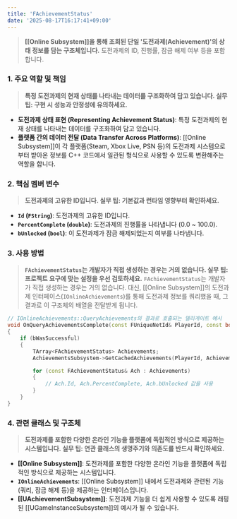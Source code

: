 ```yaml
---
title: 'FAchievementStatus'
date: '2025-08-17T16:17:41+09:00'
---
```

> **[[Online Subsystem]]을 통해 조회된 단일 '도전과제(Achievement)'의 상태 정보를 담는 구조체입니다.** 도전과제의 ID, 진행률, 잠금 해제 여부 등을 포함합니다.

### **1. 주요 역할 및 책임**
> **특정 도전과제의 현재 상태를 나타내는 데이터를 구조화하여 담고 있습니다. 실무 팁: 구현 시 성능과 안정성에 유의하세요.**
* **도전과제 상태 표현 (Representing Achievement Status)**:
	특정 도전과제의 현재 상태를 나타내는 데이터를 구조화하여 담고 있습니다.
* **플랫폼 간의 데이터 전달 (Data Transfer Across Platforms)**:
	[[Online Subsystem]]이 각 플랫폼(Steam, Xbox Live, PSN 등)의 도전과제 시스템으로부터 받아온 정보를 C++ 코드에서 일관된 형식으로 사용할 수 있도록 변환해주는 역할을 합니다.

### **2. 핵심 멤버 변수**
> **도전과제의 고유한 ID입니다. 실무 팁: 기본값과 런타임 영향부터 확인하세요.**
* **`Id` (`FString`)**:
	도전과제의 고유한 ID입니다.
* **`PercentComplete` (`double`)**:
	도전과제의 진행률을 나타냅니다 (0.0 ~ 100.0).
* **`bUnlocked` (`bool`)**:
	이 도전과제가 잠금 해제되었는지 여부를 나타냅니다.

### **3. 사용 방법**
> **`FAchievementStatus`는 개발자가 직접 생성하는 경우는 거의 없습니다. 실무 팁: 프로젝트 요구에 맞는 설정을 우선 검토하세요.**
`FAchievementStatus`는 개발자가 직접 생성하는 경우는 거의 없습니다. 대신, [[Online Subsystem]]의 도전과제 인터페이스(`IOnlineAchievements`)를 통해 도전과제 정보를 쿼리했을 때, 그 결과로 이 구조체의 배열을 전달받게 됩니다.

```cpp
// IOnlineAchievements::QueryAchievements의 결과로 호출되는 델리게이트 예시
void OnQueryAchievementsComplete(const FUniqueNetId& PlayerId, const bool bWasSuccessful)
{
    if (bWasSuccessful)
    {
        TArray<FAchievementStatus> Achievements;
        AchievementsSubsystem->GetCachedAchievements(PlayerId, Achievements);

        for (const FAchievementStatus& Ach : Achievements)
        {
            // Ach.Id, Ach.PercentComplete, Ach.bUnlocked 값을 사용
        }
    }
}
```

### **4. 관련 클래스 및 구조체**
> **도전과제를 포함한 다양한 온라인 기능을 플랫폼에 독립적인 방식으로 제공하는 시스템입니다. 실무 팁: 연관 클래스의 생명주기와 의존도를 반드시 확인하세요.**
* **[[Online Subsystem]]**:
	도전과제를 포함한 다양한 온라인 기능을 플랫폼에 독립적인 방식으로 제공하는 시스템입니다.
* **`IOnlineAchievements`**:
	[[Online Subsystem]] 내에서 도전과제와 관련된 기능(쿼리, 잠금 해제 등)을 제공하는 인터페이스입니다.
* **[[UAchievementSubsystem]]**:
	도전과제 기능을 더 쉽게 사용할 수 있도록 래핑된 [[UGameInstanceSubsystem]]의 예시가 될 수 있습니다.
